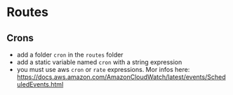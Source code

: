 # Routes

## Crons

- add a folder `cron` in the `routes` folder
- add a static variable named `cron` with a string expression
- you must use aws `cron` or `rate` expressions. Mor infos here: https://docs.aws.amazon.com/AmazonCloudWatch/latest/events/ScheduledEvents.html
